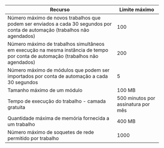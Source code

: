 | Recurso | Limite máximo |
| --- | --- |
| Número máximo de novos trabalhos que podem ser enviados a cada 30 segundos por conta de automação (trabalhos não agendados) |100 |
| Número máximo de trabalhos simultâneos em execução na mesma instância de tempo por conta de automação (trabalhos não agendados) |200 |
| Número máximo de módulos que podem ser importados por conta de automação a cada 30 segundos |5 |
| Tamanho máximo de um módulo |100 MB |
| Tempo de execução do trabalho - camada gratuita |500 minutos por assinatura por mês |
| Quantidade máxima de memória fornecida a um trabalho |400 MB |
| Número máximo de soquetes de rede permitido por trabalho |1000 |

